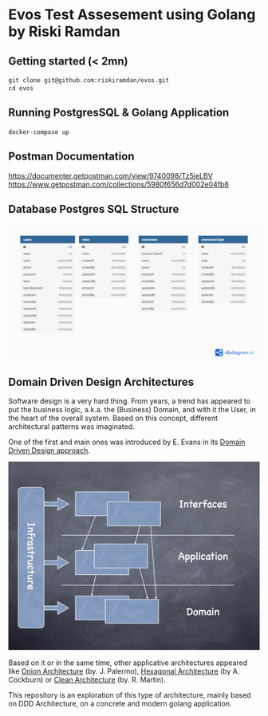 # Evos Test Assesement using Golang by Riski Ramdan

## Getting started (< 2mn)

```
git clone git@github.com:riskiramdan/evos.git
cd evos
```
## Running PostgresSQL & Golang Application
```
docker-compose up
```

## Postman Documentation
https://documenter.getpostman.com/view/9740098/Tz5jeLBV
https://www.getpostman.com/collections/5980f656d7d002e04fb6

## Database Postgres SQL Structure

![Postgres SQL Structure](/doc/evosdb.png)

## Domain Driven Design Architectures

Software design is a very hard thing. From years, a trend has appeared to put the business logic, a.k.a. the (Business) Domain, and with it the User, in the heart of the overall system. Based on this concept, different architectural patterns was imaginated. 

One of the first and main ones was introduced by E. Evans in its [Domain Driven Design approach](http://dddsample.sourceforge.net/architecture.html).

![DDD Architecture](/doc/DDD_architecture.jpg)

Based on it or in the same time, other applicative architectures appeared like [Onion Architecture](https://jeffreypalermo.com/2008/07/the-onion-architecture-part-1/) (by. J. Palermo), [Hexagonal Architecture](https://alistair.cockburn.us/hexagonal-architecture/) (by A. Cockburn) or [Clean Architecture](https://8thlight.com/blog/uncle-bob/2012/08/13/the-clean-architecture.html) (by. R. Martin).

This repository is an exploration of this type of architecture, mainly based on DDD Architecture, on a concrete and modern golang application.